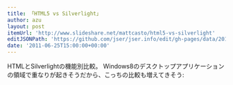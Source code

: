```yaml
---
title: 「HTML5 vs Silverlight」
author: azu
layout: post
itemUrl: 'http://www.slideshare.net/mattcasto/html5-vs-silverlight'
editJSONPath: 'https://github.com/jser/jser.info/edit/gh-pages/data/2011/06/index.json'
date: '2011-06-25T15:00:00+00:00'
---
```

HTMLとSilverlightの機能別比較。 Windows8のデスクトップアプリケーションの領域で重なりが起きそうだから、こっちの比較も増えてきそう:
